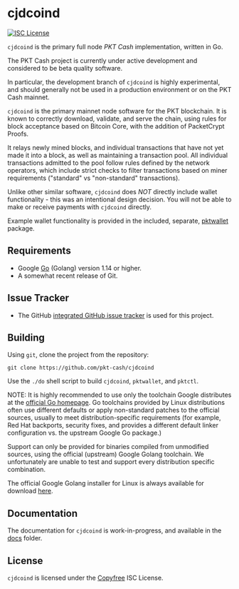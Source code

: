 cjdcoind
====

[![ISC License](http://img.shields.io/badge/license-ISC-blue.svg)](http://Copyfree.org)

`cjdcoind` is the primary full node *PKT Cash* implementation, written in Go.

The PKT Cash project is currently under active development and considered 
to be beta quality software.

In particular, the development branch of `cjdcoind` is highly experimental, 
and should generally not be used in a production environment or on the
PKT Cash mainnet.

`cjdcoind` is the primary mainnet node software for the PKT blockchain.
It is known to correctly download, validate, and serve the chain,
using rules for block acceptance based on Bitcoin Core, with the
addition of PacketCrypt Proofs. 

It relays newly mined blocks, and individual transactions that have 
not yet made it into a block, as well as maintaining a transaction pool.
All individual transactions admitted to the pool follow rules defined by 
the network operators, which include strict checks to filter transactions
based on miner requirements ("standard" vs "non-standard" transactions).

Unlike other similar software, `cjdcoind` does *NOT* directly include wallet
functionality - this was an intentional design decision.  You will not be
able to make or receive payments with `cjdcoind` directly.

Example wallet functionality is provided in the included, separate,
[pktwallet](https://github.com/pkt-cash/cjdcoind/tree/master/pktwallet) package.

## Requirements

* Google [Go](http://golang.org) (Golang) version 1.14 or higher.
* A somewhat recent release of Git.

## Issue Tracker

* The GitHub [integrated GitHub issue tracker](https://github.com/pkt-cash/cjdcoind/issues) is used for this project.  

## Building

Using `git`, clone the project from the repository:

`git clone https://github.com/pkt-cash/cjdcoind`

Use the `./do` shell script to build `cjdcoind`, `pktwallet`, and `pktctl`.

NOTE: It is highly recommended to use only the toolchain Google distributes
at the [official Go homepage](https://golang.org/dl). Go toolchains provided
by Linux distributions often use different defaults or apply non-standard
patches to the official sources, usually to meet distribution-specific
requirements (for example, Red Hat backports, security fixes, and provides
a different default linker configuration vs. the upstream Google Go package.)

Support can only be provided for binaries compiled from unmodified sources,
using the official (upstream) Google Golang toolchain. We unfortunately are
unable to test and support every distribution specific combination. 

The official Google Golang installer for Linux is always available 
for download [here](https://storage.googleapis.com/golang/getgo/installer_linux).

## Documentation

The documentation for `cjdcoind` is work-in-progress, and available in the [docs](https://github.com/pkt-cash/cjdcoind/tree/master/docs) folder.

## License

`cjdcoind` is licensed under the [Copyfree](http://Copyfree.org) ISC License.
